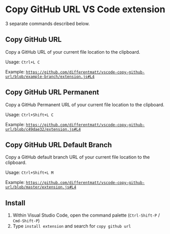 # Copy GitHub URL VS Code extension

3 separate commands described below.

## Copy GitHub URL

Copy a GitHub URL of your current file location to the clipboard.

Usage: `Ctrl+L C`

Example: [`https://github.com/differentmatt/vscode-copy-github-url/blob/example-branch/extension.js#L4`](https://github.com/differentmatt/vscode-copy-github-url/blob/example-branch/extension.js#L4)

## Copy GitHub URL Permanent

Copy a GitHub Permanent URL of your current file location to the clipboard.

Usage: `Ctrl+Shift+L C`

Example: [`https://github.com/differentmatt/vscode-copy-github-url/blob/c49dae32/extension.js#L4`](https://github.com/differentmatt/vscode-copy-github-url/blob/c49dae32/extension.js#L4)

## Copy GitHub URL Default Branch

Copy a GitHub default branch URL of your current file location to the clipboard.

Usage: `Ctrl+Shift+L M`

Example: [`https://github.com/differentmatt/vscode-copy-github-url/blob/master/extension.js#L4`](https://github.com/differentmatt/vscode-copy-github-url/blob/master/extension.js#L4)

## Install

1. Within Visual Studio Code, open the command palette (`Ctrl-Shift-P` / `Cmd-Shift-P`)
2. Type `install extension` and search for `copy github url`
